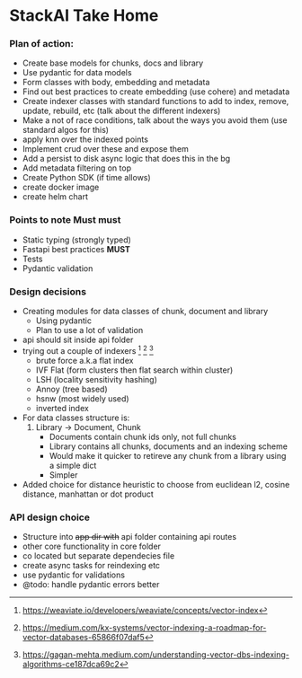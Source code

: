 # StackAI Take Home

### Plan of action:
- Create base models for chunks, docs and library
- Use pydantic for data models
- Form classes with body, embedding and metadata
- Find out best practices to create embedding (use cohere) and metadata
- Create indexer classes with standard functions to add to index, remove, update, rebuild, etc (talk about the different indexers)
- Make a not of race conditions, talk about the ways you avoid them (use standard algos for this)
- apply knn over the indexed points
- Implement crud over these and expose them
- Add a persist to disk async logic that does this in the bg
- Add metadata filtering on top
- Create Python SDK (if time allows)
- create docker image
- create helm chart

### Points to note **Must must**
- Static typing (strongly typed)
- Fastapi best practices **MUST**
- Tests
- Pydantic validation

### Design decisions
- Creating modules for data classes of chunk, document and library
    - Using pydantic
    - Plan to use a lot of validation
- api should sit inside api folder
- trying out a couple of indexers [^1] [^2] [^3]
    - brute force a.k.a flat index
    - IVF Flat (form clusters then flat search within cluster)
    - LSH (locality sensitivity hashing)
    - Annoy (tree based)
    - hsnw (most widely used)
    - inverted index
- For data classes structure is:
    1. Library -> Document, Chunk
        - Documents contain chunk ids only, not full chunks
        - Library contains all chunks, documents and an indexing scheme
        - Would make it quicker to retireve any chunk from a library using a simple dict
        - Simpler
- Added choice for distance heuristic to choose from euclidean l2, cosine distance, manhattan or dot product

### API design choice
- Structure into ~~app dir with~~ api folder containing api routes
- other core functionality in core folder
- co located but separate dependecies file
- create async tasks for reindexing etc
- use pydantic for validations
- @todo: handle pydantic errors better

[^1]: https://weaviate.io/developers/weaviate/concepts/vector-index
[^2]: https://medium.com/kx-systems/vector-indexing-a-roadmap-for-vector-databases-65866f07daf5
[^3]: https://gagan-mehta.medium.com/understanding-vector-dbs-indexing-algorithms-ce187dca69c2